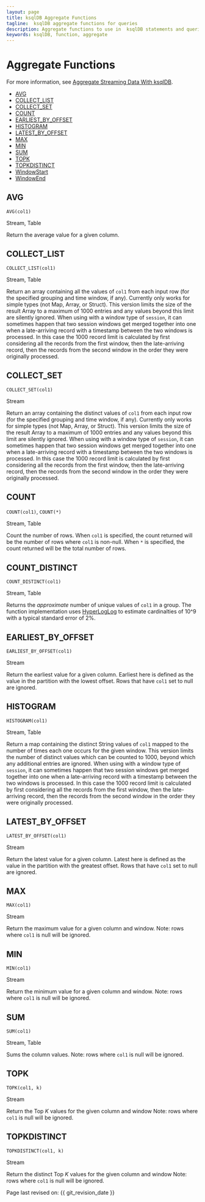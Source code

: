 ```yaml
---
layout: page
title: ksqlDB Aggregate Functions
tagline:  ksqlDB aggregate functions for queries
description: Aggregate functions to use in  ksqlDB statements and queries
keywords: ksqlDB, function, aggregate
---
```


Aggregate Functions
===================

For more information, see
[Aggregate Streaming Data With ksqlDB](../aggregate-streaming-data.md).

  - [AVG](#average)
  - [COLLECT_LIST](#collectlist)
  - [COLLECT_SET](#collectset)
  - [COUNT](#count)
  - [EARLIEST_BY_OFFSET](#earliest_by_offset)
  - [HISTOGRAM](#histogram)
  - [LATEST_BY_OFFSET](#latest_by_offset)
  - [MAX](#max)
  - [MIN](#min)
  - [SUM](#sum)
  - [TOPK](#topk)
  - [TOPKDISTINCT](#topkdistinct)
  - [WindowStart](#windowstart)
  - [WindowEnd](#windowend)

AVG
---

`AVG(col1)`

Stream, Table

Return the average value for a given column.

COLLECT_LIST
------------

`COLLECT_LIST(col1)`

Stream, Table

Return an array containing all the values of `col1` from each
input row (for the specified grouping and time window, if any).
Currently only works for simple types (not Map, Array, or Struct).
This version limits the size of the result Array to a maximum of
1000 entries and any values beyond this limit are silently ignored.
When using with a window type of `session`, it can sometimes
happen that two session windows get merged together into one when a
late-arriving record with a timestamp between the two windows is
processed. In this case the 1000 record limit is calculated by
first considering all the records from the first window, then the
late-arriving record, then the records from the second window in
the order they were originally processed.


COLLECT_SET
-----------

`COLLECT_SET(col1)`

Stream

Return an array containing the distinct values of `col1` from
each input row (for the specified grouping and time window, if any).
Currently only works for simple types (not Map, Array, or Struct).
This version limits the size of the result Array to a maximum of
1000 entries and any values beyond this limit are silently ignored.
When using with a window type of `session`, it can sometimes
happen that two session windows get merged together into one when a
late-arriving record with a timestamp between the two windows is
processed. In this case the 1000 record limit is calculated by
first considering all the records from the first window, then the
late-arriving record, then the records from the second window in
the order they were originally processed.


COUNT
-----

`COUNT(col1)`, 
`COUNT(*)`     

Stream, Table

Count the number of rows. When `col1` is specified, the count
returned will be the number of rows where `col1` is non-null.
When `*` is specified, the count returned will be the total
number of rows.

COUNT_DISTINCT
--------------

`COUNT_DISTINCT(col1)`

Stream, Table

Returns the _approximate_ number of unique values of `col1` in a group.
The function implementation uses [HyperLogLog](https://en.wikipedia.org/wiki/HyperLogLog)
to estimate cardinalties of 10^9 with a typical standard error of 2%.

EARLIEST_BY_OFFSET
------------------

`EARLIEST_BY_OFFSET(col1)`

Stream

Return the earliest value for a given column. Earliest here is defined as the value in the partition
with the lowest offset. Rows that have `col1` set to null are ignored.

HISTOGRAM
---------

`HISTOGRAM(col1)`

Stream, Table

Return a map containing the distinct String values of `col1`
mapped to the number of times each one occurs for the given window.
This version limits the number of distinct values which can be
counted to 1000, beyond which any additional entries are ignored.
When using with a window type of `session`, it can sometimes
happen that two session windows get merged together into one when a
late-arriving record with a timestamp between the two windows is
processed. In this case the 1000 record limit is calculated by
first considering all the records from the first window, then the
late-arriving record, then the records from the second window in
the order they were originally processed.

LATEST_BY_OFFSET
----------------

`LATEST_BY_OFFSET(col1)`

Stream

Return the latest value for a given column. Latest here is defined as the value in the partition
with the greatest offset. Rows that have `col1` set to null are ignored.

MAX
---

`MAX(col1)`

Stream

Return the maximum value for a given column and window.
Note: rows where `col1` is null will be ignored.

MIN
---

`MIN(col1)`

Stream

Return the minimum value for a given column and window.
Note: rows where `col1` is null will be ignored.

SUM
---

`SUM(col1)`

Stream, Table

Sums the column values.
Note: rows where `col1` is null will be ignored.

TOPK
----

`TOPK(col1, k)`

Stream

Return the Top *K* values for the given column and window
Note: rows where `col1` is null will be ignored.

TOPKDISTINCT
------------

`TOPKDISTINCT(col1, k)`

Stream

Return the distinct Top *K* values for the given column and window
Note: rows where `col1` is null will be ignored.


Page last revised on: {{ git_revision_date }}
